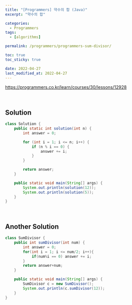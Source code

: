 ```yaml
---
title: "[Programmers] 약수의 합 (Java)"
excerpt: "약수의 합"

categories:
  - Programmers
tags:
  - [algorithms]

permalink: /programmers/programmers-sum-divisor/

toc: true
toc_sticky: true

date: 2022-04-27
last_modified_at: 2022-04-27
---
```


<https://programmers.co.kr/learn/courses/30/lessons/12928>

<br>


## Solution

```java
class Solution {
    public static int solution(int n) {
        int answer = 0;

        for (int i = 1; i <= n; i++) {
            if (n % i == 0) {
                answer += i;
            }
        }

        return answer;
    }

    public static void main(String[] args) {
        System.out.println(solution(12));
        System.out.println(solution(5));
    }
}
```

<br>

## Another Solution

```java
class SumDivisor {
    public int sumDivisor(int num) {
        int answer = 0;
        for(int i = 1; i <= num/2; i++){
            if(num%i == 0) answer += i;
        }
        return answer+num;
    }

    public static void main(String[] args) {
        SumDivisor c = new SumDivisor();
        System.out.println(c.sumDivisor(12));
    }
}
```

